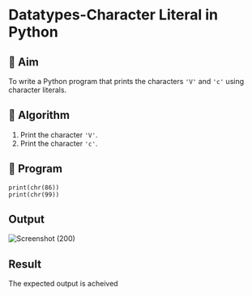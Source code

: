# Datatypes-Character Literal in Python

## 🎯 Aim
To write a Python program that prints the characters `'V'` and `'c'` using character literals.

## 🧠 Algorithm
1. Print the character `'V'`.
2. Print the character `'c'`.

## 🧾 Program
```
print(chr(86))
print(chr(99))
```
## Output
![Screenshot (200)](https://github.com/user-attachments/assets/cb2ba3cd-9dd2-4bdc-9be5-89d57e972b37)

## Result
The expected output is acheived

